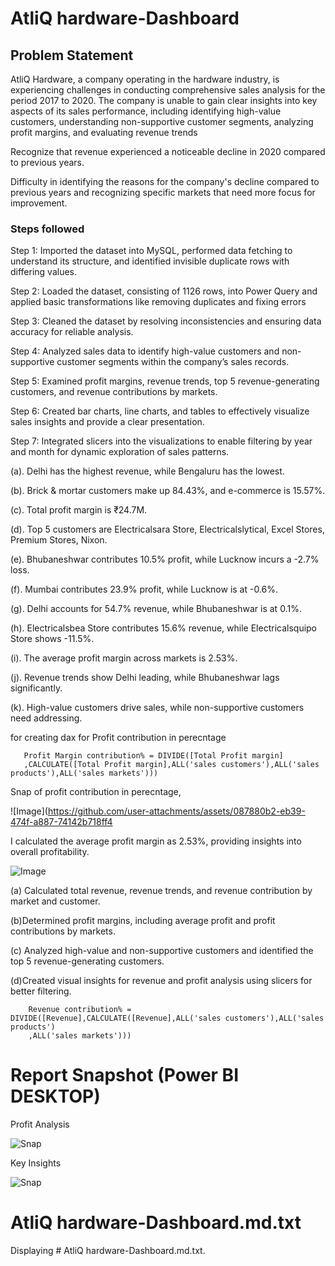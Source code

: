 # AtliQ hardware-Dashboard



## Problem Statement
AtliQ Hardware, a company operating in the hardware industry, is experiencing challenges in conducting comprehensive sales analysis for the period 2017 to 2020. The company is unable to gain clear insights into key aspects of its sales performance, including identifying high-value customers, understanding non-supportive customer segments, analyzing profit margins, and evaluating revenue trends

Recognize that revenue experienced a noticeable decline in 2020 compared to previous years. 

Difficulty in identifying the reasons for the company's decline compared to previous years and recognizing specific markets that need more focus for improvement.


### Steps followed 

Step 1: Imported the dataset into MySQL, performed data fetching to understand its structure, and identified invisible duplicate rows with differing values.

Step 2: Loaded the dataset, consisting of 1126 rows, into Power Query and applied basic transformations like removing duplicates and fixing errors

Step 3: Cleaned the dataset by resolving inconsistencies and ensuring data accuracy for reliable analysis.

Step 4: Analyzed sales data to identify high-value customers and non-supportive customer segments within the company’s sales records.

Step 5: Examined profit margins, revenue trends, top 5 revenue-generating customers, and revenue contributions by markets.

Step 6: Created bar charts, line charts, and tables to effectively visualize sales insights and provide a clear presentation.

Step 7: Integrated slicers into the visualizations to enable filtering by year and month for dynamic exploration of sales patterns.

(a). Delhi has the highest revenue, while Bengaluru has the lowest.  

(b). Brick & mortar customers make up 84.43%, and e-commerce is 15.57%.  

(c). Total profit margin is ₹24.7M.  

(d). Top 5 customers are Electricalsara Store, Electricalslytical, Excel Stores, Premium Stores, Nixon.  

(e). Bhubaneshwar contributes 10.5% profit, while Lucknow incurs a -2.7% loss.  

(f). Mumbai contributes 23.9% profit, while Lucknow is at -0.6%.  

(g). Delhi accounts for 54.7% revenue, while Bhubaneshwar is at 0.1%.  

(h). Electricalsbea Store contributes 15.6% revenue, while Electricalsquipo Store shows -11.5%.  

(i). The average profit margin across markets is 2.53%.  

(j). Revenue trends show Delhi leading, while Bhubaneshwar lags significantly.  

(k). High-value customers drive sales, while non-supportive customers need addressing.  
  


  


for creating dax for Profit contribution in perecntage
       
       Profit Margin contribution% = DIVIDE([Total Profit margin]
       ,CALCULATE([Total Profit margin],ALL('sales customers'),ALL('sales products'),ALL('sales markets')))
        
Snap of profit contribution in perecntage,

![Image](https://github.com/user-attachments/assets/087880b2-eb39-474f-a887-74142b718ff4


 I calculated the average profit margin as 
 2.53%, providing insights into
 overall profitability.

![Image](https://github.com/user-attachments/assets/2fde8845-07a8-4b9a-8a66-d7106247e669)

(a) Calculated total revenue, revenue trends, and revenue contribution by market and customer.

(b)Determined profit margins, including average profit and profit contributions by markets.

(c) Analyzed high-value and non-supportive customers and identified the top 5 revenue-generating customers. 

(d)Created visual insights for revenue and profit analysis using slicers for better filtering.  

        Revenue contribution% = DIVIDE([Revenue],CALCULATE([Revenue],ALL('sales customers'),ALL('sales products')
        ,ALL('sales markets')))

 # Report Snapshot (Power BI DESKTOP)

Profit Analysis


![Snap](https://github.com/user-attachments/assets/f45662b7-0965-4f58-8f33-2af39b0db5f6.PNG)



Key Insights

![Snap](https://github.com/user-attachments/assets/6baeed55-9a35-4b69-b44d-b5dbbd5a8e13.PNG)

# AtliQ hardware-Dashboard.md.txt
Displaying # AtliQ hardware-Dashboard.md.txt.
